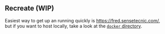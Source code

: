 ## Recreate (WIP)

Easiest way to get up an running quickly is https://fred.sensetecnic.com/, but
if you want to host locally, take a look at the [`docker` directory](/docker).
